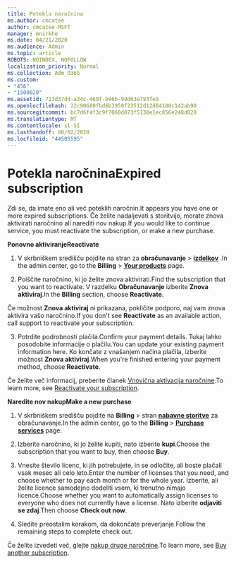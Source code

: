 ```yaml
---
title: Potekla naročnina
ms.author: cmcatee
author: cmcatee-MSFT
manager: mnirkhe
ms.date: 04/21/2020
ms.audience: Admin
ms.topic: article
ROBOTS: NOINDEX, NOFOLLOW
localization_priority: Normal
ms.collection: Adm_O365
ms.custom:
- "456"
- "1500020"
ms.assetid: 713d37dd-a34c-469f-b96b-99d63e793fe9
ms.openlocfilehash: 22c90680fbd6b3959f23512d12d84180c142ab90
ms.sourcegitcommit: bc7d6f4f3c9f7060d073f5130e1ec856e248d020
ms.translationtype: MT
ms.contentlocale: sl-SI
ms.lasthandoff: 06/02/2020
ms.locfileid: "44505595"
---
```

# <a name="expired-subscription"></a><span data-ttu-id="d5190-102">Potekla naročnina</span><span class="sxs-lookup"><span data-stu-id="d5190-102">Expired subscription</span></span>

<span data-ttu-id="d5190-103">Zdi se, da imate eno ali več poteklih naročnin.</span><span class="sxs-lookup"><span data-stu-id="d5190-103">It appears you have one or more expired subscriptions.</span></span> <span data-ttu-id="d5190-104">Če želite nadaljevati s storitvijo, morate znova aktivirati naročnino ali narediti nov nakup.</span><span class="sxs-lookup"><span data-stu-id="d5190-104">If you would like to continue service, you must reactivate the subscription, or make a new purchase.</span></span>
  
<span data-ttu-id="d5190-105">**Ponovno aktiviranje**</span><span class="sxs-lookup"><span data-stu-id="d5190-105">**Reactivate**</span></span>
  
1. <span data-ttu-id="d5190-106">V skrbniškem središču pojdite na stran za **obračunavanje** \> **[izdelkov](https://go.microsoft.com/fwlink/p/?linkid=842054)** .</span><span class="sxs-lookup"><span data-stu-id="d5190-106">In the admin center, go to the **Billing** \> **[Your products](https://go.microsoft.com/fwlink/p/?linkid=842054)** page.</span></span>

2. <span data-ttu-id="d5190-107">Poiščite naročnino, ki jo želite znova aktivirati.</span><span class="sxs-lookup"><span data-stu-id="d5190-107">Find the subscription that you want to reactivate.</span></span> <span data-ttu-id="d5190-108">V razdelku **Obračunavanje** izberite **Znova aktiviraj**.</span><span class="sxs-lookup"><span data-stu-id="d5190-108">In the **Billing** section, choose **Reactivate**.</span></span>

<span data-ttu-id="d5190-109">Če možnost **Znova aktiviraj** ni prikazana, pokličite podporo, naj vam znova aktivira vašo naročnino.</span><span class="sxs-lookup"><span data-stu-id="d5190-109">If you don't see **Reactivate** as an available action, call support to reactivate your subscription.</span></span>

3. <span data-ttu-id="d5190-110">Potrdite podrobnosti plačila.</span><span class="sxs-lookup"><span data-stu-id="d5190-110">Confirm your payment details.</span></span> <span data-ttu-id="d5190-111">Tukaj lahko posodobite informacije o plačilu.</span><span class="sxs-lookup"><span data-stu-id="d5190-111">You can update your existing payment information here.</span></span> <span data-ttu-id="d5190-112">Ko končate z vnašanjem načina plačila, izberite možnost **Znova aktiviraj**.</span><span class="sxs-lookup"><span data-stu-id="d5190-112">When you're finished entering your payment method, choose **Reactivate**.</span></span>

<span data-ttu-id="d5190-113">Če želite več informacij, preberite članek [Vnovična aktivacija naročnine](https://docs.microsoft.com/microsoft-365/commerce/subscriptions/reactivate-your-subscription).</span><span class="sxs-lookup"><span data-stu-id="d5190-113">To learn more, see [Reactivate your subscription](https://docs.microsoft.com/microsoft-365/commerce/subscriptions/reactivate-your-subscription).</span></span>

<span data-ttu-id="d5190-114">**Naredite nov nakup**</span><span class="sxs-lookup"><span data-stu-id="d5190-114">**Make a new purchase**</span></span>
  
1. <span data-ttu-id="d5190-115">V skrbniškem središču pojdite na **Billing** \> stran **[nabavne storitve](https://go.microsoft.com/fwlink/p/?linkid=868433)** za obračunavanje.</span><span class="sxs-lookup"><span data-stu-id="d5190-115">In the admin center, go to the **Billing** \> **[Purchase services](https://go.microsoft.com/fwlink/p/?linkid=868433)** page.</span></span>

2. <span data-ttu-id="d5190-116">Izberite naročnino, ki jo želite kupiti, nato izberite **kupi**.</span><span class="sxs-lookup"><span data-stu-id="d5190-116">Choose the subscription that you want to buy, then choose **Buy**.</span></span>

3. <span data-ttu-id="d5190-117">Vnesite število licenc, ki jih potrebujete, in se odločite, ali boste plačali vsak mesec ali celo leto.</span><span class="sxs-lookup"><span data-stu-id="d5190-117">Enter the number of licenses that you need, and choose whether to pay each month or for the whole year.</span></span> <span data-ttu-id="d5190-118">Izberite, ali želite licence samodejno dodeliti vsem, ki trenutno nimajo licence.</span><span class="sxs-lookup"><span data-stu-id="d5190-118">Choose whether you want to automatically assign licenses to everyone who does not currently have a license.</span></span> <span data-ttu-id="d5190-119">Nato izberite **odjaviti se zdaj**.</span><span class="sxs-lookup"><span data-stu-id="d5190-119">Then choose **Check out now**.</span></span>

4. <span data-ttu-id="d5190-120">Sledite preostalim korakom, da dokončate preverjanje.</span><span class="sxs-lookup"><span data-stu-id="d5190-120">Follow the remaining steps to complete check out.</span></span>

<span data-ttu-id="d5190-121">Če želite izvedeti več, glejte [nakup druge naročnine](https://docs.microsoft.com/microsoft-365/commerce/buy-another-subscription).</span><span class="sxs-lookup"><span data-stu-id="d5190-121">To learn more, see [Buy another subscription](https://docs.microsoft.com/microsoft-365/commerce/buy-another-subscription).</span></span>
